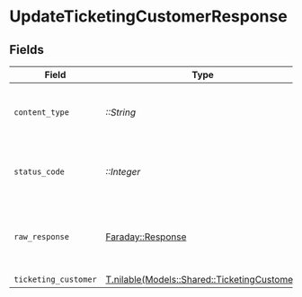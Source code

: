 # UpdateTicketingCustomerResponse


## Fields

| Field                                                                                    | Type                                                                                     | Required                                                                                 | Description                                                                              |
| ---------------------------------------------------------------------------------------- | ---------------------------------------------------------------------------------------- | ---------------------------------------------------------------------------------------- | ---------------------------------------------------------------------------------------- |
| `content_type`                                                                           | *::String*                                                                               | :heavy_check_mark:                                                                       | HTTP response content type for this operation                                            |
| `status_code`                                                                            | *::Integer*                                                                              | :heavy_check_mark:                                                                       | HTTP response status code for this operation                                             |
| `raw_response`                                                                           | [Faraday::Response](https://www.rubydoc.info/gems/faraday/Faraday/Response)              | :heavy_check_mark:                                                                       | Raw HTTP response; suitable for custom response parsing                                  |
| `ticketing_customer`                                                                     | [T.nilable(Models::Shared::TicketingCustomer)](../../models/shared/ticketingcustomer.md) | :heavy_minus_sign:                                                                       | Successful                                                                               |